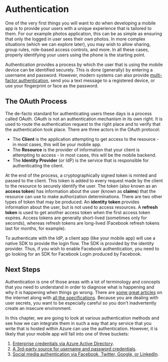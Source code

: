 # Authentication

One of the very first things you will want to do when developing a mobile app is to provide your users with a unique experience that is tailored to them.  For our example photos application, this can be as simple as ensuring that only the logged in user sees their own photos.  In more complex situations (which we can explore later), you may wish to allow sharing, group rules, role-based access controls, and more.  In all these cases, properly identifying your users using the phone is the starting point.

Authentication provides a process by which the user that is using the mobile device can be identified securely.  This is done (generally) by entering a username and password.  However, modern systems can also provide [multi-factor authentication](https://en.wikipedia.org/wiki/Multi-factor_authentication), send you a text message to a registered device, or use your fingerprint or face as the password.

## The OAuth Process

The de-facto standard for authenticating users these days is a process called OAuth.  OAuth is not an authentication mechanism in its own right.  It is used to route the authentication request to the right place and to verify that the authentication took place.  There are three actors in the OAuth protocol:

* The **Client** is the application attempting to get access to the resource - in most cases, this will be your mobile app.
* The **Resource** is the provider of information that your client is attempting to access - in most cases, this will be the mobile backend.
* The **Identity Provider** (or IdP) is the service that is responsible for authenticating the client.

At the end of the process, a cryptographically signed token is minted and passed to the client.  This token is added to every request made by the client to the resource to securely identify the user.  The token (also known as an **access token**) has information about the user (known as **claims**) that the resource can use to make authorization determinations.  There are two other types of token that may be produced.  An **identity token** provides information about the user, but is not used to access resources.  A **refresh token** is used to get another access token when the first access token expires.  Access tokens are generally short-lived (sometimes only for seconds), whereas refresh tokens are long-lived (Facebook refresh tokens last for months, for example).

To authenticate with the IdP, a client app (like your mobile app) will use a native SDK to provide the login flow.  The SDK is provided by the identity provider.  Thus, if you wish to enable Facebook authentication, you need to go looking for an SDK for Facebook Login produced by Facebook.

## Next Steps

Authentication is one of those areas with a lot of terminology and concepts that you need to understand in order to diagnose what is happening and why it is happening when things go wrong.  There are [some great articles](https://oauth.net/2/native-apps/) on the internet along with [all the specifications](https://oauth.net/2/).  Because you are dealing with user secrets, you want to be especially careful so you don't inadvertently create an insecure environment.

In this chapter, we are going to look at various authentication methods and see how we can integrate them in such a way that any service that you write that is hosted within Azure can use the authentication.  However, it is likely that your mobile app will fall into one of three buckets:

1. [Enterprise credentials via Azure Active Directory](aad.md).
2. [A 3rd-party source for username and password credentials](authzero.md).
3. [Social media authentication via Facebook, Twitter, Google, or LinkedIn](aadb2c.md).
